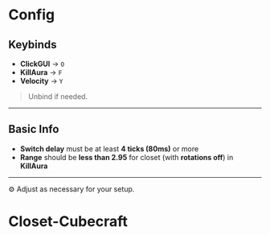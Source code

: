 # Config

## Keybinds
- **ClickGUI** → `O`
- **KillAura** → `F`
- **Velocity** → `Y`

> Unbind if needed.

---

## Basic Info
- **Switch delay** must be at least **4 ticks (80ms)** or more  
- **Range** should be **less than 2.95** for closet (with **rotations off**) in **KillAura**

---

⚙️ Adjust as necessary for your setup.
# Closet-Cubecraft
